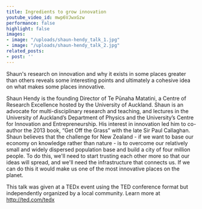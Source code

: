 ```yaml
---
title: Ingredients to grow innovation
youtube_video_id: mwp6VJwxGzw
performance: false
highlight: false
images:
- image: "/uploads/shaun-hendy_talk_1.jpg"
- image: "/uploads/shaun-hendy_talk_2.jpg"
related_posts:
- post: ''
---
```


Shaun's research on innovation and why it exists in some places greater than others reveals some interesting points and ultimately a  cohesive idea on what makes some places innovative.

Shaun Hendy is the founding Director of Te Pūnaha Matatini, a Centre of Research Excellence hosted by the University of Auckland. Shaun is an advocate for multi-disciplinary research and teaching, and lectures in the University of Auckland’s Department of Physics and the University’s Centre for Innovation and Entrepreneurship. His interest in innovation led him to co-author the 2013 book, “Get Off the Grass” with the late Sir Paul Callaghan. Shaun believes that the challenge for New Zealand - if we want to base our economy on knowledge rather than nature - is to overcome our relatively small and widely dispersed population base and build a city of four million people. To do this, we'll need to start trusting each other more so that our ideas will spread, and we'll need the infrastructure that connects us. If we can do this it would make us one of the most innovative places on the planet.

This talk was given at a TEDx event using the TED conference format but independently organized by a local community. Learn more at http://ted.com/tedx
